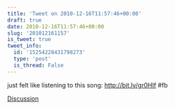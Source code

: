 ```yaml
---
title: 'Tweet on 2010-12-16T11:57:46+00:00'
draft: true
date: 2010-12-16T11:57:46+00:00
slug: '201012161157'
is_tweet: true
tweet_info:
  id: '15254228431798273'
  type: 'post'
  is_thread: False
---
```




just felt like listening to this song: http://bit.ly/gr0HIf #fb

[Discussion](https://x.com/sytelus/status/15254228431798273)
